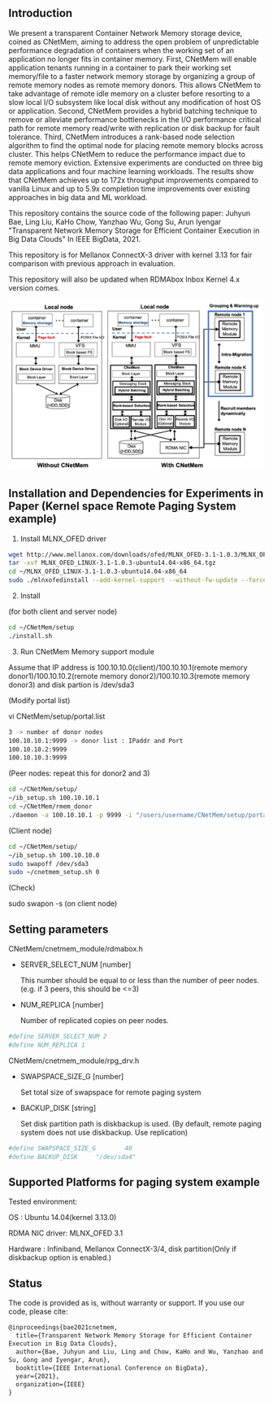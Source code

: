 ## Introduction


We present a transparent Container Network Memory storage device, coined as CNetMem, aiming to address the open problem of unpredictable performance degradation
of containers when the working set of an application no longer fits in container memory. First, CNetMem will enable application tenants running in a container to park their working set memory/file to a faster network memory storage by organizing a group of remote memory nodes as remote memory donors. This allows CNetMem to take advantage of remote idle memory on a cluster before resorting to a slow local I/O subsystem like local disk without any modification of host OS or application. Second, CNetMem provides a hybrid batching technique to remove or alleviate performance bottlenecks in the I/O performance critical path for remote memory read/write with replication or disk backup for fault tolerance. Third, CNetMem introduces a rank-based node selection algorithm to find the optimal node for placing remote memory blocks across cluster. This helps CNetMem to reduce the performance impact due to remote memory eviction. Extensive experiments are conducted on three big data applications and four machine learning workloads. The results show that CNetMem achieves up to 172x throughput improvements compared to vanilla Linux and up to 5.9x completion time improvements over existing approaches in big data and ML workload.

This repository contains the source code of the following paper:
Juhyun Bae, Ling Liu, KaHo Chow, Yanzhao Wu, Gong Su, Arun Iyengar "Transparent Network Memory Storage for Efficient
Container Execution in Big Data Clouds" In IEEE BigData, 2021.

This repository is for Mellanox ConnectX-3 driver with kernel 3.13 for fair comparison with previous approach in evaluation.

This repository will also be updated when RDMAbox Inbox Kernel 4.x version comes.

![](showcase.jpg)

## Installation and Dependencies for Experiments in Paper (Kernel space Remote Paging System example)

1. Install MLNX_OFED driver
```bash
wget http://www.mellanox.com/downloads/ofed/MLNX_OFED-3.1-1.0.3/MLNX_OFED_LINUX-3.1-1.0.3-ubuntu14.04-x86_64.tgz .
tar -xvf MLNX_OFED_LINUX-3.1-1.0.3-ubuntu14.04-x86_64.tgz
cd ~/MLNX_OFED_LINUX-3.1-1.0.3-ubuntu14.04-x86_64
sudo ./mlnxofedinstall --add-kernel-support --without-fw-update --force
```

2. Install

(for both client and server node)
```bash
cd ~/CNetMem/setup
./install.sh
```

3. Run CNetMem Memory support module

Assume that IP address is 100.10.10.0(client)/100.10.10.1(remote memory donor1)/100.10.10.2(remote memory donor2)/100.10.10.3(remote memory donor3) and disk partion is /dev/sda3

(Modify portal list)

vi CNetMem/setup/portal.list
```bash
3 -> number of donor nodes
100.10.10.1:9999 -> donor list : IPaddr and Port
100.10.10.2:9999
100.10.10.3:9999
```

(Peer nodes: repeat this for donor2 and 3)
```bash
cd ~/CNetMem/setup/
~/ib_setup.sh 100.10.10.1
cd ~/CNetMem/rmem_donor
./daemon -a 100.10.10.1 -p 9999 -i "/users/username/CNetMem/setup/portal.list"
```

(Client node)
```bash
cd ~/CNetMem/setup/
~/ib_setup.sh 100.10.10.0
sudo swapoff /dev/sda3
sudo ~/cnetmem_setup.sh 0
```

(Check)

sudo swapon -s (on client node)

## Setting parameters

CNetMem/cnetmem_module/rdmabox.h

- SERVER_SELECT_NUM [number]

  This number should be equal to or less than the number of peer nodes.(e.g. if 3 peers, this should be <=3)

- NUM_REPLICA [number]

  Number of replicated copies on peer nodes.
```bash
#define SERVER_SELECT_NUM 2
#define NUM_REPLICA 1
```

CNetMem/cnetmem_module/rpg_drv.h

- SWAPSPACE_SIZE_G [number]

  Set total size of swapspace for remote paging system

- BACKUP_DISK [string]

  Set disk partition path is diskbackup is used. (By default, remote paging system does not use diskbackup. Use replication)

```bash
#define SWAPSPACE_SIZE_G        40
#define BACKUP_DISK     "/dev/sda4"
```

## Supported Platforms for paging system example

Tested environment:

OS : Ubuntu 14.04(kernel 3.13.0)

RDMA NIC driver: MLNX_OFED 3.1

Hardware : Infiniband, Mellanox ConnectX-3/4, disk partition(Only if diskbackup option is enabled.)


## Status
The code is provided as is, without warranty or support. If you use our code, please cite:
```
@inproceedings{bae2021cnetmem,
  title={Transparent Network Memory Storage for Efficient Container Execution in Big Data Clouds},
  author={Bae, Juhyun and Liu, Ling and Chow, KaHo and Wu, Yanzhao and Su, Gong and Iyengar, Arun},
  booktitle={IEEE International Conference on BigData},
  year={2021},
  organization={IEEE}
}
```
